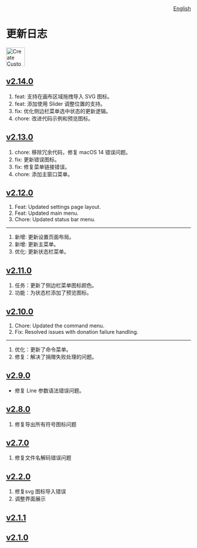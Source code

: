 <p align="right">
  <a href="./CHANGELOG.md">English</a>
</p>
<!--rehype:style=float: right; bottom: -36px; position: relative;-->

更新日志
===

<a target="_blank" href="https://apps.apple.com/app/create-custom-symbols/id6476924627" title="Create Custom Symbols AppStore">
<img alt="Create Custom Symbols AppStore" src="https://jaywcjlove.github.io/sb/download/macos.svg" height="51">
</a>

## [v2.14.0](https://github.com/jaywcjlove/IconizeFolder/releases/tag/v2.14.0)

1. feat: 支持在画布区域拖拽导入 SVG 图标。
2. feat: 添加使用 Slider 调整位置的支持。
3. fix: 优化侧边栏菜单选中状态的更新逻辑。
4. chore: 改进代码示例和预览图标。

## [v2.13.0](https://github.com/jaywcjlove/IconizeFolder/releases/tag/v2.13.0)

1. chore: 移除冗余代码，修复 macOS 14 错误问题。
2. fix: 更新错误图标。
3. fix: 修复菜单链接错误。
4. chore: 添加主窗口菜单。

## [v2.12.0](https://github.com/jaywcjlove/IconizeFolder/releases/tag/v2.12.0)

1. Feat: Updated settings page layout.
2. Feat: Updated main menu.
3. Chore: Updated status bar menu.

---

1. 新增: 更新设置页面布局。
2. 新增: 更新主菜单。
3. 优化: 更新状态栏菜单。

## [v2.11.0](https://github.com/jaywcjlove/IconizeFolder/releases/tag/v2.11.0)

1. 任务：更新了侧边栏菜单图标颜色。
2. 功能：为状态栏添加了预览图标。

## [v2.10.0](https://github.com/jaywcjlove/IconizeFolder/releases/tag/v2.10.0)

1. Chore: Updated the command menu.  
2. Fix: Resolved issues with donation failure handling.  

---

1. 优化：更新了命令菜单。  
2. 修复：解决了捐赠失败处理的问题。  

## [v2.9.0](https://github.com/jaywcjlove/IconizeFolder/releases/tag/v2.9.0)

- 修复 Line 参数语法错误问题。

## [v2.8.0](https://github.com/jaywcjlove/IconizeFolder/releases/tag/v2.8.0)

1. 修复导出所有符号图标问题

## [v2.7.0](https://github.com/jaywcjlove/IconizeFolder/releases/tag/v2.7.0)

1. 修复文件名解码错误问题

## [v2.2.0](https://github.com/jaywcjlove/IconizeFolder/releases/tag/v2.2.0)

1. 修复svg 图标导入错误
2. 调整界面展示

## [v2.1.1](https://github.com/jaywcjlove/IconizeFolder/releases/tag/v2.1.1)
## [v2.1.0](https://github.com/jaywcjlove/IconizeFolder/releases/tag/v2.1.0)